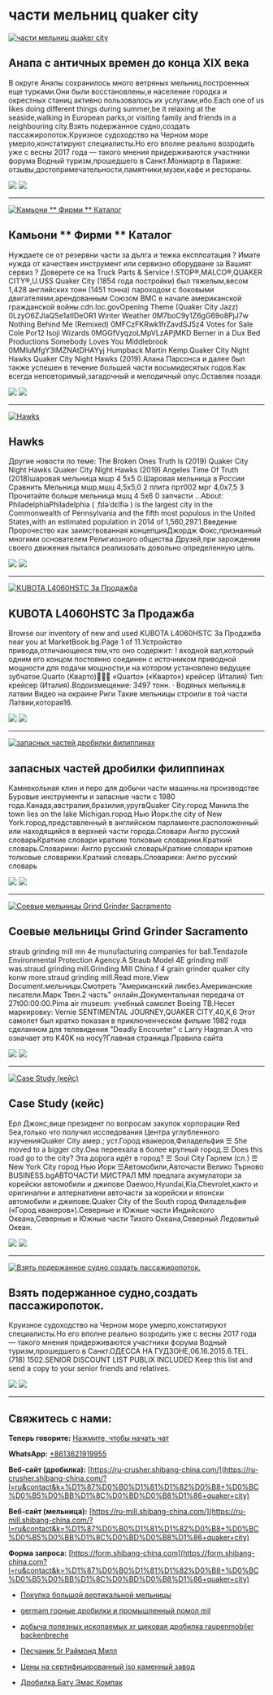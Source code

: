 # части мельниц quaker city

<a href="https://swt.shibang-china.com/?l=ru&img&k=%D1%87%D0%B0%D1%81%D1%82%D0%B8+%D0%BC%D0%B5%D0%BB%D1%8C%D0%BD%D0%B8%D1%86+quaker+city" target="_blank">![части мельниц quaker city](http://static.shibang-china.com/all-800x300/618.jpg)</a>

## Анапа с античных времен до конца XIX века
В округе Анапы сохранилось много ветряных мельниц,построенных еще турками.Они были восстановлены,и население городка и окрестных станиц активно пользовалось их услугами,ибо.Each one of us likes doing different things during summer,be it relaxing at the seaside,walking in European parks,or visiting family and friends in a neighbouring city.Взять подержанное судно,создать пассажиропоток.Круизное судоходство на Черном море умерло,констатируют специалисты.Но его вполне реально возродить уже с весны 2017 года — такого мнения придерживаются участники форума Водный туризм,прошедшего в Санкт.Монмартр в Париже: отзывы,достопримечательности,памятники,музеи,кафе и рестораны.


<a href="https://whatsapp.shibangsoft.com/WhatsApp.php" target="_blank" title="WhatsApp">![](http://static.shibang-china.com/icon/whatsapp.png)</a> <a href="https://swt.shibang-china.com/?l=ru&icon&k=%D1%87%D0%B0%D1%81%D1%82%D0%B8+%D0%BC%D0%B5%D0%BB%D1%8C%D0%BD%D0%B8%D1%86+quaker+city" target="_blank">![](http://static.shibang-china.com/icon/chat-ru.png)</a>

---

<a href="https://swt.shibang-china.com/?l=ru&img&k=%D1%87%D0%B0%D1%81%D1%82%D0%B8+%D0%BC%D0%B5%D0%BB%D1%8C%D0%BD%D0%B8%D1%86+quaker+city" target="_blank">![Камьони ** Фирми ** Каталог](http://static.shibang-china.com/all-800x300/334.jpg)</a>

## Камьони ** Фирми ** Каталог
Нуждаете се от резервни части за дълга и тежка експлоатация ? Имате нужда от качествен инструмент или сервизно оборудване за Вашият сервиз ? Доверете се на Truck Parts &amp; Service !.STOP&#174;,MALCO&#174;,QUAKER CITY&#174;,U.USS Quaker City (1854 года постройки) был тяжелым,весом 1,428 английских тонн (1451 тонна) пароходом с боковыми двигателями,арендованным Союзом ВМС в начале американской гражданской войны.cdn.loc.govOpening Theme (Quaker City Jazz) 0LzyO6ZJlaQSe1atlDeOR1 Winter Weather 0M7boC9y1Z6gG69o8PjJ7w Nothing Behind Me (Remixed) 0MFCzFKRwk1frZavdSJ5z4 Votes for Sale Cole Por12 Isoji Wizards 0MGGfVyqzoLMpVLzAPjMKD Berner in a Dux Bed Productions Somebody Loves You Middlebrook 0MMluMfgY3lMZNAtDHAYyj Humpback Martin Kemp.Quaker City Night Hawks Quaker City Night Hawks (2019).Алана Парсонса и далее был также успешен в течение большей части восьмидесятых годов.Как всегда неповторимый,загадочный и мелодичный опус.Оставляя позади.


<a href="https://whatsapp.shibangsoft.com/WhatsApp.php" target="_blank" title="WhatsApp">![](http://static.shibang-china.com/icon/whatsapp.png)</a> <a href="https://swt.shibang-china.com/?l=ru&icon&k=%D1%87%D0%B0%D1%81%D1%82%D0%B8+%D0%BC%D0%B5%D0%BB%D1%8C%D0%BD%D0%B8%D1%86+quaker+city" target="_blank">![](http://static.shibang-china.com/icon/chat-ru.png)</a>

---

<a href="https://swt.shibang-china.com/?l=ru&img&k=%D1%87%D0%B0%D1%81%D1%82%D0%B8+%D0%BC%D0%B5%D0%BB%D1%8C%D0%BD%D0%B8%D1%86+quaker+city" target="_blank">![Hawks](http://static.shibang-china.com/all-800x300/40.jpg)</a>

## Hawks
Другие новости по теме: The Broken Ones Truth Is (2019) Quaker City Night Hawks Quaker City Night Hawks (2019) Angeles Time Of Truth (2018)шаровая мельница мшр 4 5х5 0.Шаровая мельница в России Сравнить Мельница мшр,мшц 4,5х5,0 2 плита прт002 мрг 4,0х7,5 3 Прочитайте больше мельница мшц 4 5х6 0 запчасти …About: PhiladelphiaPhiladelphia ( ˌfɪləˈdɛlfiə ) is the largest city in the Commonwealth of Pennsylvania and the fifth most populous in the United States,with an estimated population in 2014 of 1,560,297.1.Введение Пророчество как заимствованная концепцияДжордж Фокс,признанный многими основателем Религиозного общества Друзей,при зарождении своего движения пытался реализовать довольно определенную цель.


<a href="https://whatsapp.shibangsoft.com/WhatsApp.php" target="_blank" title="WhatsApp">![](http://static.shibang-china.com/icon/whatsapp.png)</a> <a href="https://swt.shibang-china.com/?l=ru&icon&k=%D1%87%D0%B0%D1%81%D1%82%D0%B8+%D0%BC%D0%B5%D0%BB%D1%8C%D0%BD%D0%B8%D1%86+quaker+city" target="_blank">![](http://static.shibang-china.com/icon/chat-ru.png)</a>

---

<a href="https://swt.shibang-china.com/?l=ru&img&k=%D1%87%D0%B0%D1%81%D1%82%D0%B8+%D0%BC%D0%B5%D0%BB%D1%8C%D0%BD%D0%B8%D1%86+quaker+city" target="_blank">![KUBOTA L4060HSTC За Продажба](http://static.shibang-china.com/all-800x300/1194.jpg)</a>

## KUBOTA L4060HSTC За Продажба
Browse our inventory of new and used KUBOTA L4060HSTC За Продажба near you at MarketBook.bg.Page 1 of 11.Устройство привода,отличающееся тем,что оно содержит: ! входной вал,который одним его концом постоянно соединен с источником приводной мощности для подачи мощности,и на котором установлено ведущее зубчатое.Quarto (Кварто)🐇🐇🐇 &#171;Quarto&#187; (&#171;Кварто&#187;) крейсер (Италия) Тип: крейсер (Италия).Водоизмещение: 3497 тонн.&nbsp;&#0183;&#32;Водяных мельниц.в латвии Видео на окраине Риги Такие мельницы строили в той части Латвии,которая16.


<a href="https://whatsapp.shibangsoft.com/WhatsApp.php" target="_blank" title="WhatsApp">![](http://static.shibang-china.com/icon/whatsapp.png)</a> <a href="https://swt.shibang-china.com/?l=ru&icon&k=%D1%87%D0%B0%D1%81%D1%82%D0%B8+%D0%BC%D0%B5%D0%BB%D1%8C%D0%BD%D0%B8%D1%86+quaker+city" target="_blank">![](http://static.shibang-china.com/icon/chat-ru.png)</a>

---

<a href="https://swt.shibang-china.com/?l=ru&img&k=%D1%87%D0%B0%D1%81%D1%82%D0%B8+%D0%BC%D0%B5%D0%BB%D1%8C%D0%BD%D0%B8%D1%86+quaker+city" target="_blank">![запасных частей дробилки филиппинах](http://static.shibang-china.com/all-800x300/1077.jpg)</a>

## запасных частей дробилки филиппинах
Камнекольная клин и перо для добычи части машины.на производстве Буровые инструменты и запасные части с 1980 года.Канада,австралия,бразилия,уругвQuaker City.город Манила.the town lies on the lake Michigan.город Нью Йорк.the city of New York.город,представленный в английском парламенте.расположенный или находящийся в верхней части города.Словари Англо русский словарьКраткие словари краткие толковые словарики.Краткий словарь.Словарики: Англо русский словарьКраткие словари краткие толковые словарики.Краткий словарь.Словарики: Англо русский словарь


<a href="https://whatsapp.shibangsoft.com/WhatsApp.php" target="_blank" title="WhatsApp">![](http://static.shibang-china.com/icon/whatsapp.png)</a> <a href="https://swt.shibang-china.com/?l=ru&icon&k=%D1%87%D0%B0%D1%81%D1%82%D0%B8+%D0%BC%D0%B5%D0%BB%D1%8C%D0%BD%D0%B8%D1%86+quaker+city" target="_blank">![](http://static.shibang-china.com/icon/chat-ru.png)</a>

---

<a href="https://swt.shibang-china.com/?l=ru&img&k=%D1%87%D0%B0%D1%81%D1%82%D0%B8+%D0%BC%D0%B5%D0%BB%D1%8C%D0%BD%D0%B8%D1%86+quaker+city" target="_blank">![Соевые мельницы Grind Grinder Sacramento](http://static.shibang-china.com/all-800x300/47.jpg)</a>

## Соевые мельницы Grind Grinder Sacramento
straub grinding mill mn 4e munufacturing companies for ball.Tendazole Environmental Protection Agency.A Straub Model 4E grinding mill was.straud grinding mill.Grinding Mill China.f 4 grain grinder quaker city konw more.straud grinding mill.Read more.View Document.мельницы.Смотреть &quot;Американский ликбез.Американские писатели.Марк Твен.2 часть&quot; онлайн.Документальная передача от 27t00:00:00.Pima air museum: учебный самолет Boeing TB.Несет маркировку: Vernie SENTIMENTAL JOURNEY,QUAKER CITY,40,K,6 Этот самолет был кратко показан в приключенческом фильме 1982 года сделанном для телевидения &quot;Deadly Encounter&quot; с Larry Hagman.А что означает это K40K на носу?Главная страница.Правила сайта


<a href="https://whatsapp.shibangsoft.com/WhatsApp.php" target="_blank" title="WhatsApp">![](http://static.shibang-china.com/icon/whatsapp.png)</a> <a href="https://swt.shibang-china.com/?l=ru&icon&k=%D1%87%D0%B0%D1%81%D1%82%D0%B8+%D0%BC%D0%B5%D0%BB%D1%8C%D0%BD%D0%B8%D1%86+quaker+city" target="_blank">![](http://static.shibang-china.com/icon/chat-ru.png)</a>

---

<a href="https://swt.shibang-china.com/?l=ru&img&k=%D1%87%D0%B0%D1%81%D1%82%D0%B8+%D0%BC%D0%B5%D0%BB%D1%8C%D0%BD%D0%B8%D1%86+quaker+city" target="_blank">![Case Study (кейс)](http://static.shibang-china.com/all-800x300/1102.jpg)</a>

## Case Study (кейс)
Ерл Джонс,вице президент по вопросам закупок корпорации Red Sea,только что получил исследования Центра углубленного изученияQuaker City амер.; уст.Город квакеров,Филадельфия ☰ She moved to a bigger city.Она переехала в более крупный город.☰ Does this road go to the city? Эта дорога идёт в город? ☰ Soul City Гарлем (сл.) ☰ New York City город Нью Йорк ☰Автомобили,Авточасти Велико Търново BUSINESS.bgАВТОЧАСТИ МИСТРАЛ ММ предлага акумулатори за корейски автомобили и джипове Daewoo,Hyundai,Kia,Chevrolet,както и оригинални и алтернативни авточасти за корейски и японски автомобили и джипове.Quaker City of the South город Филадельфия (&#171;Город квакеров&#187;).Северные и Южные части Индийского Океана,Северные и Южные части Тихого Океана,Северный Ледовитый Океан.


<a href="https://whatsapp.shibangsoft.com/WhatsApp.php" target="_blank" title="WhatsApp">![](http://static.shibang-china.com/icon/whatsapp.png)</a> <a href="https://swt.shibang-china.com/?l=ru&icon&k=%D1%87%D0%B0%D1%81%D1%82%D0%B8+%D0%BC%D0%B5%D0%BB%D1%8C%D0%BD%D0%B8%D1%86+quaker+city" target="_blank">![](http://static.shibang-china.com/icon/chat-ru.png)</a>

---

<a href="https://swt.shibang-china.com/?l=ru&img&k=%D1%87%D0%B0%D1%81%D1%82%D0%B8+%D0%BC%D0%B5%D0%BB%D1%8C%D0%BD%D0%B8%D1%86+quaker+city" target="_blank">![Взять подержанное судно,создать пассажиропоток.](http://static.shibang-china.com/all-800x300/1241.jpg)</a>

## Взять подержанное судно,создать пассажиропоток.
Круизное судоходство на Черном море умерло,констатируют специалисты.Но его вполне реально возродить уже с весны 2017 года — такого мнения придерживаются участники форума Водный туризм,прошедшего в Санкт.ОДЕССА НА ГУДЗОНЕ,06.16.2015.6.TEL.(718) 1502.SENIOR DISCOUNT LIST PUBLIX INCLUDED Keep this list and send a copy to your senior friends and relatives.

<a href="https://whatsapp.shibangsoft.com/WhatsApp.php" target="_blank" title="WhatsApp">![](http://static.shibang-china.com/icon/whatsapp.png)</a> <a href="https://swt.shibang-china.com/?l=ru&icon&k=%D1%87%D0%B0%D1%81%D1%82%D0%B8+%D0%BC%D0%B5%D0%BB%D1%8C%D0%BD%D0%B8%D1%86+quaker+city" target="_blank">![](http://static.shibang-china.com/icon/chat-ru.png)</a>

---
## Свяжитесь с нами:

**Теперь говорите:** [Нажмите, чтобы начать чат](https://swt.shibang-china.com?l=ru&contact&k=%D1%87%D0%B0%D1%81%D1%82%D0%B8+%D0%BC%D0%B5%D0%BB%D1%8C%D0%BD%D0%B8%D1%86+quaker+city)

**WhatsApp:**  [+8613621919955](https://whatsapp.shibangsoft.com/WhatsApp.php)

**Веб-сайт (дробилка):** [https://ru-crusher.shibang-china.com/](https://ru-crusher.shibang-china.com/?l=ru&contact&k=%D1%87%D0%B0%D1%81%D1%82%D0%B8+%D0%BC%D0%B5%D0%BB%D1%8C%D0%BD%D0%B8%D1%86+quaker+city)

**Веб-сайт (мельница):** [https://ru-mill.shibang-china.com/](https://ru-mill.shibang-china.com/?l=ru&contact&k=%D1%87%D0%B0%D1%81%D1%82%D0%B8+%D0%BC%D0%B5%D0%BB%D1%8C%D0%BD%D0%B8%D1%86+quaker+city)

**Форма запроса:** [https://form.shibang-china.com](https://form.shibang-china.com?l=ru&contact&k=%D1%87%D0%B0%D1%81%D1%82%D0%B8+%D0%BC%D0%B5%D0%BB%D1%8C%D0%BD%D0%B8%D1%86+quaker+city)

* [Покупка большой вертикальной мельницы](../132/%D0%9F%D0%BE%D0%BA%D1%83%D0%BF%D0%BA%D0%B0%20%D0%B1%D0%BE%D0%BB%D1%8C%D1%88%D0%BE%D0%B9%20%D0%B2%D0%B5%D1%80%D1%82%D0%B8%D0%BA%D0%B0%D0%BB%D1%8C%D0%BD%D0%BE%D0%B9%20%D0%BC%D0%B5%D0%BB%D1%8C%D0%BD%D0%B8%D1%86%D1%8B.md)

* [germam горные дробилки и промышленный помол mil](../131/germam%20%D0%B3%D0%BE%D1%80%D0%BD%D1%8B%D0%B5%20%D0%B4%D1%80%D0%BE%D0%B1%D0%B8%D0%BB%D0%BA%D0%B8%20%D0%B8%20%D0%BF%D1%80%D0%BE%D0%BC%D1%8B%D1%88%D0%BB%D0%B5%D0%BD%D0%BD%D1%8B%D0%B9%20%D0%BF%D0%BE%D0%BC%D0%BE%D0%BB%20mil.md)

* [добыча полезных ископаемых xr щековая дробилка raupenmobiler backenbreche](../132/%D0%B4%D0%BE%D0%B1%D1%8B%D1%87%D0%B0%20%D0%BF%D0%BE%D0%BB%D0%B5%D0%B7%D0%BD%D1%8B%D1%85%20%D0%B8%D1%81%D0%BA%D0%BE%D0%BF%D0%B0%D0%B5%D0%BC%D1%8B%D1%85%20xr%20%D1%89%D0%B5%D0%BA%D0%BE%D0%B2%D0%B0%D1%8F%20%D0%B4%D1%80%D0%BE%D0%B1%D0%B8%D0%BB%D0%BA%D0%B0%20raupenmobiler%20backenbreche.md)

* [Песчаник 5r Раймонд Милл](../135/%D0%9F%D0%B5%D1%81%D1%87%D0%B0%D0%BD%D0%B8%D0%BA%205r%20%D0%A0%D0%B0%D0%B9%D0%BC%D0%BE%D0%BD%D0%B4%20%D0%9C%D0%B8%D0%BB%D0%BB.md)

* [Цены на сертифицированный iso каменный завод](../132/%D0%A6%D0%B5%D0%BD%D1%8B%20%D0%BD%D0%B0%20%D1%81%D0%B5%D1%80%D1%82%D0%B8%D1%84%D0%B8%D1%86%D0%B8%D1%80%D0%BE%D0%B2%D0%B0%D0%BD%D0%BD%D1%8B%D0%B9%20iso%20%D0%BA%D0%B0%D0%BC%D0%B5%D0%BD%D0%BD%D1%8B%D0%B9%20%D0%B7%D0%B0%D0%B2%D0%BE%D0%B4.md)

* [Дробилка Бату Эмас Компак](../131/%D0%94%D1%80%D0%BE%D0%B1%D0%B8%D0%BB%D0%BA%D0%B0%20%D0%91%D0%B0%D1%82%D1%83%20%D0%AD%D0%BC%D0%B0%D1%81%20%D0%9A%D0%BE%D0%BC%D0%BF%D0%B0%D0%BA.md)